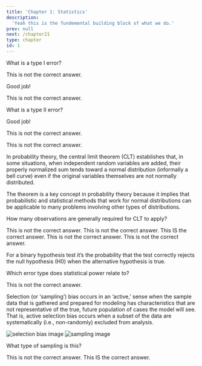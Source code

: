 ```yaml
---
title: 'Chapter 1: Statistics'
description:
  'Yeah this is the fundemental building block of what we do.'
prev: null
next: /chapter21
type: chapter
id: 1
---
```


<exercise id="1" title="Type I & II errors">

What is a type I error?

<choice id="1">
<opt text="Null hypothesis is false but not rejected">

This is not the correct answer.

</opt>

<opt text="Null hypothesis is true but not accepted" correct="true">

Good job!

</opt>

<opt text="Not enough information to accept or not accept">

This is not the correct answer.

</opt>
</choice>

What is a type II error?

<choice id="2">
<opt text="Null hypothesis is false but not rejected" correct="true">

Good job!

</opt>

<opt text="Null hypothesis is true but not accepted">

This is not the correct answer.

</opt>

<opt text="Not enough information to accept or not accept">

This is not the correct answer.

</opt>
</choice>

</exercise>

<exercise id="2" title="Central Limit Theorem">

In probability theory, the central limit theorem (CLT) establishes that, in some situations, when independent random variables are added, their properly normalized sum tends toward a normal distribution (informally a bell curve) even if the original variables themselves are not normally distributed. 

The theorem is a key concept in probability theory because it implies that probabilistic and statistical methods that work for normal distributions can be applicable to many problems involving other types of distributions. 

How many observations are generally required for CLT to apply?

<choice>
<opt text ="0">
This is not the correct answer.
</opt>
<opt text ="15">
This is not the correct answer.
</opt>
<opt text ="30" correct="true">
This IS the correct answer.
</opt>
<opt text ="50">
This is not the correct answer.
</opt>
<opt text ="200">
This is not the correct answer.
</opt>
</exercise>

</choice>

<exercise id="3" title="Statistical power">

For a binary hypothesis test it’s the probability that the test correctly rejects the null hypothesis (H0) when the alternative hypothesis is true.

Which error type does statistical power relate to?

<choice>
<opt text="Type I error">
</opt>
<opt text="Type II error" correct="true">
This is not the correct answer.
</opt>
</choice>

</exercise>

<exercise id="4" title="Selection bias">

Selection (or ‘sampling’) bias occurs in an ‘active,’ sense when the sample data that is gathered and prepared for modeling has characteristics that are not representative of the true, future population of cases the model will see. 
That is, active selection bias occurs when a subset of the data are systematically (i.e., non-randomly) excluded from analysis.

<img src="/module1/selection_bias.jpeg" alt="selection bias image" />

</exercise>

<exercise id="5" title="Different types of sampling">

<img src="/module1/strat_example.png" alt="sampling image" />

What type of sampling is this?

<choice>
<opt text ="Random Sampling">
This is not the correct answer.
</opt>
<opt text ="Stratified Sampling" correct="true">
This IS the correct answer.
</opt>
</choice>

</exercise>
